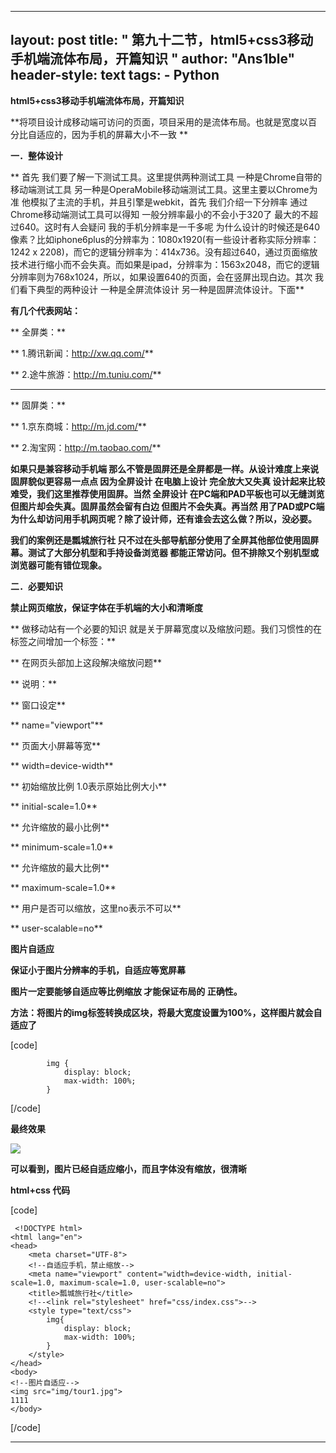 
---
layout: post
title: " 第九十二节，html5+css3移动手机端流体布局，开篇知识 "
author: "Ans1ble"
header-style: text
tags:
      - Python
---


**html5+css3移动手机端流体布局，开篇知识**





**将项目设计成移动端可访问的页面，项目采用的是流体布局。也就是宽度以百分比自适应的，因为手机的屏幕大小不一致  **



**一．整体设计**

**     首先 我们要了解一下测试工具。这里提供两种测试工具 一种是Chrome自带的移动端测试工具
另一种是OperaMobile移动端测试工具。这里主要以Chrome为准 他模拟了主流的手机，并且引擎是webkit，首先 我们介绍一下分辨率
通过Chrome移动端测试工具可以得知 一般分辨率最小的不会小于320了 最大的不超过640。这时有人会疑问 我的手机分辨率是一千多呢
为什么设计的时候还是640像素？比如iphone6plus的分辨率为：1080x1920(有一些设计者称实际分辨率：1242 x
2208)，而它的逻辑分辨率为：414x736。没有超过640，通过页面缩放技术进行缩小而不会失真。而如果是ipad，分辨率为：1563x2048，而它的逻辑分辨率则为768x1024，所以，如果设置640的页面，会在竖屏出现白边。其次
我们看下典型的两种设计 一种是全屏流体设计 另一种是固屏流体设计。下面**

**有几个代表网站：**

**     全屏类：**

**         1.腾讯新闻：http://xw.qq.com/**

**         2.途牛旅游：http://m.tuniu.com/**

** **

**     固屏类：**

**         1.京东商城：http://m.jd.com/**

**         2.淘宝网：http://m.taobao.com/**



**如果只是兼容移动手机端 那么不管是固屏还是全屏都是一样。从设计难度上来说 固屏貌似更容易一点点 因为全屏设计 在电脑上设计 完全放大又失真
设计起来比较难受，我们这里推荐使用固屏。当然 全屏设计 在PC端和PAD平板也可以无缝浏览 但图片却会失真。固屏虽然会留有白边 但图片不会失真。再当然
用了PAD或PC端 为什么却访问用手机网页呢？除了设计师，还有谁会去这么做？所以，没必要。**

**我们的案例还是瓢城旅行社 只不过在头部导航部分使用了全屏其他部位使用固屏幕。测试了大部分机型和手持设备浏览器
都能正常访问。但不排除又个别机型或浏览器可能有错位现象。**



**二．必要知识**

****禁止网页缩放，保证字体在手机端的大小和清晰度****

**     做移动站有一个必要的知识 就是关于屏幕宽度以及缩放问题。我们习惯性的在<head> 标签之间增加一个<meta>标签：**

**   <meta name="viewport" content="width=device-width, initial-scale=1.0,
maximum-scale=1.0, user-scalable=no">   在网页头部加上这段解决缩放问题**

**  说明：**

**    窗口设定**

**     name="viewport"**



**    页面大小屏幕等宽**

**     width=device-width**



**    初始缩放比例 1.0表示原始比例大小**

**     initial-scale=1.0**



**    允许缩放的最小比例**

**     minimum-scale=1.0**



**    允许缩放的最大比例**

**     maximum-scale=1.0**



**    用户是否可以缩放，这里no表示不可以**

**     user-scalable=no**



**图片自适应**

**保证小于图片分辨率的手机，自适应等宽屏幕**

**图片一定要能够自适应等比例缩放 才能保证布局的 正确性。**

**方法：将图片的img标签转换成区块，将最大宽度设置为100%，这样图片就会自适应了**

[code]

            img {
                display: block;
                max-width: 100%;
            }
[/code]



**最终效果**

**![](https://images2015.cnblogs.com/blog/955761/201610/955761-20161027111938796-2032709294.png)**



**可以看到，图片已经自适应缩小，而且字体没有缩放，很清晰**



**html+css **代码****

[code]

     <!DOCTYPE html>
    <html lang="en">
    <head>
        <meta charset="UTF-8">
        <!--自适应手机，禁止缩放-->
        <meta name="viewport" content="width=device-width, initial-scale=1.0, maximum-scale=1.0, user-scalable=no">
        <title>瓢城旅行社</title>
        <!--<link rel="stylesheet" href="css/index.css">-->
        <style type="text/css">
            img{
                display: block;
                max-width: 100%;
            }
        </style>
    </head>
    <body>
    <!--图片自适应-->
    <img src="img/tour1.jpg">
    1111
    </body>
[/code]

** **



